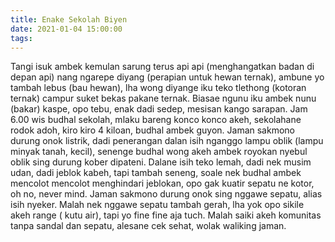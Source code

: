 ```yaml
---
title: Enake Sekolah Biyen
date: 2021-01-04 15:00:00
tags:
---
```

Tangi isuk ambek kemulan sarung terus api api (menghangatkan badan di  depan api) nang ngarepe diyang (perapian untuk hewan ternak), ambune yo tambah lebus (bau hewan), lha wong diyange iku teko tlethong (kotoran ternak) campur suket bekas pakane ternak. 
Biasae ngunu iku ambek nunu (bakar) kaspe, opo tebu, enak dadi sedep, mesisan kango sarapan. 
Jam 6.00 wis budhal sekolah, mlaku bareng konco konco akeh, sekolahane rodok adoh, kiro kiro 4 kiloan, budhal ambek guyon. Jaman sakmono durung onok listrik, dadi penerangan dalan isih nganggo lampu oblik (lampu minyak tanah, kecil), senenge budhal wong akeh ambek royokan nyebul oblik sing durung kober dipateni. 
Dalane isih teko lemah, dadi nek musim udan, dadi jeblok kabeh, tapi tambah seneng, soale nek budhal ambek mencolot mencolot menghindari jeblokan, opo gak kuatir sepatu ne kotor, oh no, never mind. 
Jaman sakmono durung onok sing nggawe sepatu, alias isih nyeker. Malah nek nggawe sepatu tambah gerah, lha yok opo sikile akeh range ( kutu air), tapi yo fine fine aja tuch. Malah saiki akeh komunitas tanpa sandal dan sepatu, alesane cek sehat, wolak waliking jaman.